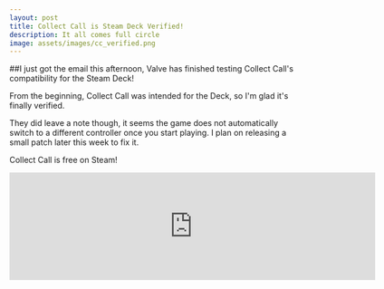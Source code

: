 ```yaml
---
layout: post
title: Collect Call is Steam Deck Verified!
description: It all comes full circle
image: assets/images/cc_verified.png
---
```

##I just got the email this afternoon, Valve has finished testing Collect Call's compatibility for the Steam Deck!

From the beginning, Collect Call was intended for the Deck, so I'm glad it's finally verified.

They did leave a note though, it seems the game does not automatically switch to a different controller once you start playing. I plan on releasing a small patch later this week to fix it.

Collect Call is free on Steam!
<iframe src="https://store.steampowered.com/widget/2312270/" frameborder="0" width="646" height="190"></iframe>

